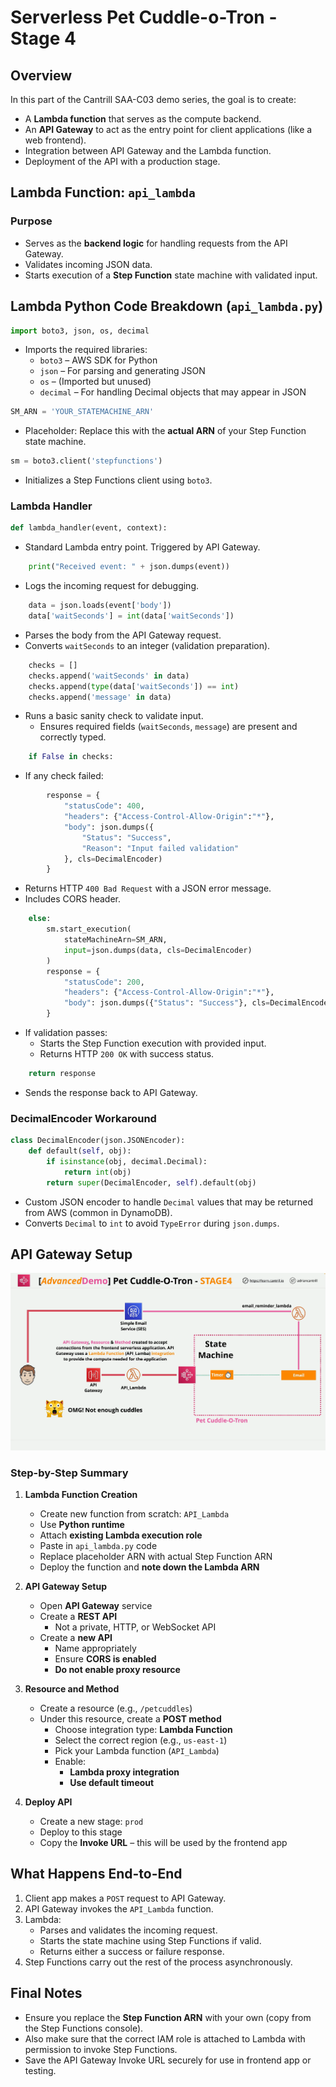 # Serverless Pet Cuddle-o-Tron - Stage 4

## Overview

In this part of the Cantrill SAA-C03 demo series, the goal is to create:

- A **Lambda function** that serves as the compute backend.
- An **API Gateway** to act as the entry point for client applications (like a web frontend).
- Integration between API Gateway and the Lambda function.
- Deployment of the API with a production stage.

## Lambda Function: `api_lambda`

### Purpose

- Serves as the **backend logic** for handling requests from the API Gateway.
- Validates incoming JSON data.
- Starts execution of a **Step Function** state machine with validated input.

## Lambda Python Code Breakdown (`api_lambda.py`)

```python
import boto3, json, os, decimal
```

- Imports the required libraries:
  - `boto3` – AWS SDK for Python
  - `json` – For parsing and generating JSON
  - `os` – (Imported but unused)
  - `decimal` – For handling Decimal objects that may appear in JSON

```python
SM_ARN = 'YOUR_STATEMACHINE_ARN'
```

- Placeholder: Replace this with the **actual ARN** of your Step Function state machine.

```python
sm = boto3.client('stepfunctions')
```

- Initializes a Step Functions client using `boto3`.

### Lambda Handler

```python
def lambda_handler(event, context):
```

- Standard Lambda entry point. Triggered by API Gateway.

```python
    print("Received event: " + json.dumps(event))
```

- Logs the incoming request for debugging.

```python
    data = json.loads(event['body'])
    data['waitSeconds'] = int(data['waitSeconds'])
```

- Parses the body from the API Gateway request.
- Converts `waitSeconds` to an integer (validation preparation).

```python
    checks = []
    checks.append('waitSeconds' in data)
    checks.append(type(data['waitSeconds']) == int)
    checks.append('message' in data)
```

- Runs a basic sanity check to validate input.
  - Ensures required fields (`waitSeconds`, `message`) are present and correctly typed.

```python
    if False in checks:
```

- If any check failed:

```python
        response = {
            "statusCode": 400,
            "headers": {"Access-Control-Allow-Origin":"*"},
            "body": json.dumps({
                "Status": "Success",
                "Reason": "Input failed validation"
            }, cls=DecimalEncoder)
        }
```

- Returns HTTP `400 Bad Request` with a JSON error message.
- Includes CORS header.

```python
    else:
        sm.start_execution(
            stateMachineArn=SM_ARN,
            input=json.dumps(data, cls=DecimalEncoder)
        )
        response = {
            "statusCode": 200,
            "headers": {"Access-Control-Allow-Origin":"*"},
            "body": json.dumps({"Status": "Success"}, cls=DecimalEncoder)
        }
```

- If validation passes:
  - Starts the Step Function execution with provided input.
  - Returns HTTP `200 OK` with success status.

```python
    return response
```

- Sends the response back to API Gateway.

### DecimalEncoder Workaround

```python
class DecimalEncoder(json.JSONEncoder):
    def default(self, obj):
        if isinstance(obj, decimal.Decimal):
            return int(obj)
        return super(DecimalEncoder, self).default(obj)
```

- Custom JSON encoder to handle `Decimal` values that may be returned from AWS (common in DynamoDB).
- Converts `Decimal` to `int` to avoid `TypeError` during `json.dumps`.

## API Gateway Setup

![alt text](./Images/image-34.png)

### Step-by-Step Summary

1. **Lambda Function Creation**

   - Create new function from scratch: `API_Lambda`
   - Use **Python runtime**
   - Attach **existing Lambda execution role**
   - Paste in `api_lambda.py` code
   - Replace placeholder ARN with actual Step Function ARN
   - Deploy the function and **note down the Lambda ARN**

2. **API Gateway Setup**

   - Open **API Gateway** service
   - Create a **REST API**
     - Not a private, HTTP, or WebSocket API
   - Create a **new API**
     - Name appropriately
     - Ensure **CORS is enabled**
     - **Do not enable proxy resource**

3. **Resource and Method**

   - Create a resource (e.g., `/petcuddles`)
   - Under this resource, create a **POST method**
     - Choose integration type: **Lambda Function**
     - Select the correct region (e.g., `us-east-1`)
     - Pick your Lambda function (`API_Lambda`)
     - Enable:
       - **Lambda proxy integration**
       - **Use default timeout**

4. **Deploy API**
   - Create a new stage: `prod`
   - Deploy to this stage
   - Copy the **Invoke URL** – this will be used by the frontend app

## What Happens End-to-End

1. Client app makes a `POST` request to API Gateway.
2. API Gateway invokes the `API_Lambda` function.
3. Lambda:
   - Parses and validates the incoming request.
   - Starts the state machine using Step Functions if valid.
   - Returns either a success or failure response.
4. Step Functions carry out the rest of the process asynchronously.

## Final Notes

- Ensure you replace the **Step Function ARN** with your own (copy from the Step Functions console).
- Also make sure that the correct IAM role is attached to Lambda with permission to invoke Step Functions.
- Save the API Gateway Invoke URL securely for use in frontend app or testing.
